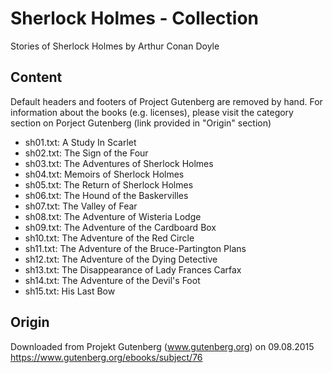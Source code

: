 Sherlock Holmes - Collection
============================

Stories of Sherlock Holmes by Arthur Conan Doyle

## Content
Default headers and footers of Project Gutenberg are removed by hand. For information about the books (e.g. licenses),
please visit the category section on Porject Gutenberg (link provided in "Origin" section)
* sh01.txt: A Study In Scarlet
* sh02.txt: The Sign of the Four
* sh03.txt: The Adventures of Sherlock Holmes
* sh04.txt: Memoirs of Sherlock Holmes
* sh05.txt: The Return of Sherlock Holmes
* sh06.txt: The Hound of the Baskervilles
* sh07.txt: The Valley of Fear
* sh08.txt: The Adventure of Wisteria Lodge
* sh09.txt: The Adventure of the Cardboard Box
* sh10.txt: The Adventure of the Red Circle
* sh11.txt: The Adventure of the Bruce-Partington Plans
* sh12.txt: The Adventure of the Dying Detective
* sh13.txt: The Disappearance of Lady Frances Carfax
* sh14.txt: The Adventure of the Devil's Foot
* sh15.txt: His Last Bow

## Origin
Downloaded from Projekt Gutenberg (www.gutenberg.org) on 09.08.2015
https://www.gutenberg.org/ebooks/subject/76 

